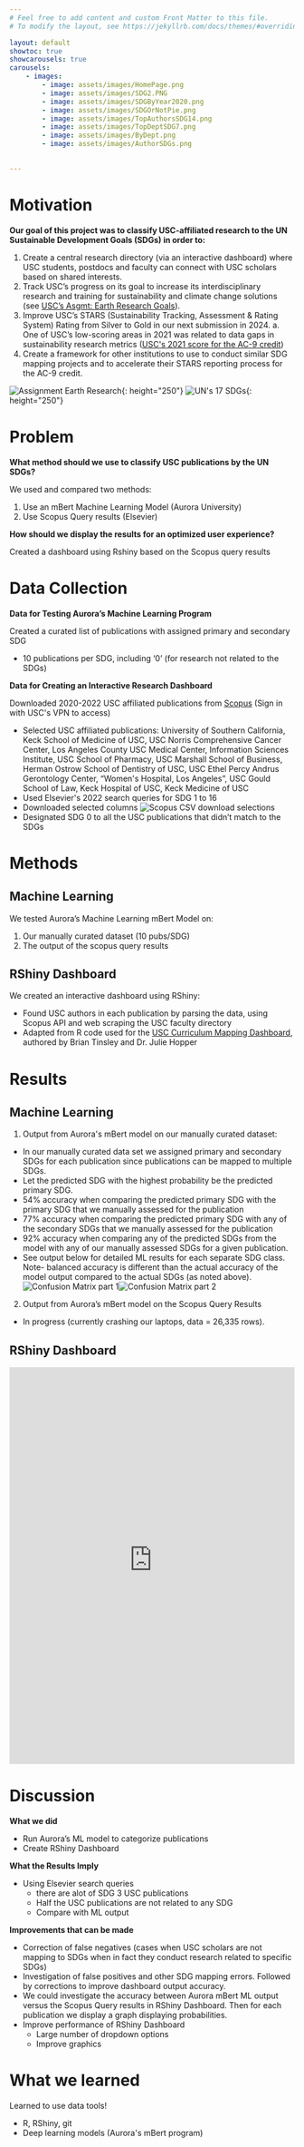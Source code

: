 ```yaml
---
# Feel free to add content and custom Front Matter to this file.
# To modify the layout, see https://jekyllrb.com/docs/themes/#overriding-theme-defaults

layout: default
showtoc: true
showcarousels: true
carousels:
    - images: 
        - image: assets/images/HomePage.png
        - image: assets/images/SDG2.PNG
        - image: assets/images/SDGByYear2020.png
        - image: assets/images/SDGOrNotPie.png
        - image: assets/images/TopAuthorsSDG14.png
        - image: assets/images/TopDeptSDG7.png
        - image: assets/images/ByDept.png
        - image: assets/images/AuthorSDGs.png

         
---
```

# Motivation

**Our goal of this project was to classify USC-affiliated research to the UN Sustainable Development Goals (SDGs) in order to:**
1. Create a central research directory (via an interactive dashboard) where USC students, postdocs and faculty can connect with USC scholars based on shared interests.
2. Track USC’s progress on its goal to increase its interdisciplinary research and training for sustainability and climate change solutions (see [USC’s Asgmt: Earth Research Goals](https://sustainability.usc.edu/assignment-earth/2028-framework/goals/)).
3. Improve USC’s STARS (Sustainability Tracking, Assessment & Rating System) Rating from Silver to Gold in our next submission in 2024.
    a. One of USC’s low-scoring areas in 2021 was related to data gaps in sustainability research metrics ([USC's 2021 score for the AC-9 credit](https://reports.aashe.org/institutions/university-of-southern-california-ca/report/2021-07-29/AC/research/AC-9/))
4. Create a framework for other institutions to use to conduct similar SDG mapping projects and to accelerate their STARS reporting process for the AC-9 credit.

![Assignment Earth Research](assets/images/Asgmt_Earth_Research.png){: height="250"} ![UN's 17 SDGs](assets/images/UN_SDGs.jpg){: height="250"}

# Problem
**What method should we use to classify USC publications by the UN SDGs?**

We used and compared two methods:  
1. Use an mBert Machine Learning Model (Aurora University)
2. Use Scopus Query results (Elsevier)

**How should we display the results for an optimized user experience?**

Created a dashboard using Rshiny based on the Scopus query results

# Data Collection
**Data for Testing Aurora’s Machine Learning Program**

Created a curated list of publications with assigned primary and secondary SDG  
- 10 publications per SDG, including ‘0’ (for research not related to the SDGs)

**Data for Creating an Interactive Research Dashboard**

Downloaded 2020-2022 USC affiliated publications from [Scopus](https://www.scopus.com/search/form.uri?display=advanced) (Sign in with USC's VPN to access)
- Selected USC affiliated publications: University of Southern California, Keck School of Medicine of USC, USC Norris Comprehensive Cancer Center, Los Angeles County USC Medical Center, Information Sciences Institute, USC School of Pharmacy, USC Marshall School of Business, Herman Ostrow School of Dentistry of USC, USC Ethel Percy Andrus Gerontology Center, “Women's Hospital, Los Angeles”, USC Gould School of Law, Keck Hospital of USC, Keck Medicine of USC
- Used Elsevier's 2022 search queries for SDG 1 to 16
- Downloaded selected columns
![Scopus CSV download selections](assets/images/checklist.png)
- Designated SDG 0 to all the USC publications that didn’t match to the SDGs

# Methods
## Machine Learning

We tested Aurora’s Machine Learning mBert Model on:
1. Our manually curated dataset (10 pubs/SDG)
2. The output of the scopus query results

## RShiny Dashboard

We created an interactive dashboard using RShiny:
- Found USC authors in each publication by parsing the data, using Scopus API and web scraping the USC faculty directory
- Adapted from R code used for the [USC Curriculum Mapping Dashboard](https://github.com/USC-Office-of-Sustainability/USC-SDG-Curriculum), authored by Brian Tinsley and Dr. Julie Hopper

# Results
## Machine Learning
1. Output from Aurora's mBert model on our manually curated dataset:
- In our manually curated data set we assigned primary and secondary SDGs for each publication since publications can be mapped to multiple SDGs.
- Let the predicted SDG with the highest probability be the predicted primary SDG.
- 54% accuracy when comparing the predicted primary SDG with the primary SDG that we manually assessed for the publication
- 77% accuracy when comparing the predicted primary SDG with any of the secondary SDGs that we manually assessed for the publication
- 92% accuracy when comparing any of the predicted SDGs from the model with any of our manually assessed SDGs for a given publication. 
- See output below for detailed ML results for each separate SDG class. Note- balanced accuracy is different than the actual accuracy of the model output compared to the actual SDGs (as noted above). 
![Confusion Matrix part 1](assets/images/confusionmatrix_p1.png)![Confusion Matrix part 2](assets/images/confusionmatrix_p2.png)
2. Output from Aurora’s mBert model on the Scopus Query Results
- In progress (currently crashing our laptops, data = 26,335 rows).

## RShiny Dashboard
<!-- {% include inlinecarousel.html %} -->
<iframe height="700" width="100%" frameborder="no" src="https://usc-sustainability.shinyapps.io/research_dashboard/"> </iframe>

# Discussion

**What we did**

- Run Aurora’s ML model to categorize publications
- Create RShiny Dashboard

**What the Results Imply**

- Using Elsevier search queries  
    - there are alot of SDG 3 USC publications
    - Half the USC publications are not related to any SDG
    - Compare with ML output

**Improvements that can be made**

- Correction of false negatives (cases when USC scholars are not mapping to SDGs when in fact they conduct research related to specific SDGs)
- Investigation of false positives and other SDG mapping errors. Followed by corrections to improve dashboard output accuracy.
- We could investigate the accuracy between Aurora mBert ML output versus the Scopus Query results in RShiny Dashboard. Then for each publication we display a graph displaying probabilities.
- Improve performance of RShiny Dashboard 
    - Large number of dropdown options
    - Improve graphics

# What we learned

Learned to use data tools! 
- R, RShiny, git
- Deep learning models (Aurora's mBert program)